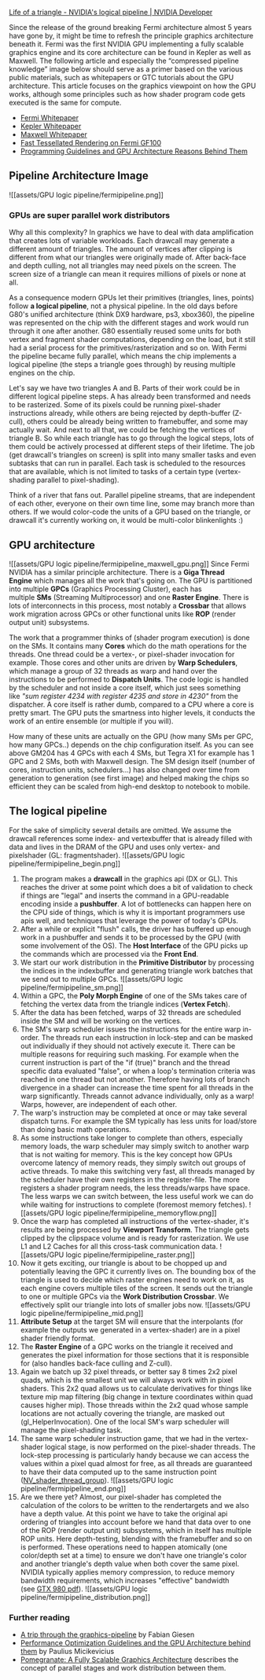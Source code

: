 [Life of a triangle - NVIDIA's logical pipeline | NVIDIA Developer](https://developer.nvidia.com/content/life-triangle-nvidias-logical-pipeline)

Since the release of the ground breaking Fermi architecture almost 5 years have gone by, it might be time to refresh the principle graphics architecture beneath it. Fermi was the first NVIDIA GPU implementing a fully scalable graphics engine and its core architecture can be found in Kepler as well as Maxwell. The following article and especially the “compressed pipeline knowledge” image below should serve as a primer based on the various public materials, such as whitepapers or GTC tutorials about the GPU architecture. This article focuses on the graphics viewpoint on how the GPU works, although some principles such as how shader program code gets executed is the same for compute.

- [Fermi Whitepaper](http://www.hardwarebg.com/b4k/files/nvidia_gf100_whitepaper.pdf)
- [Kepler Whitepaper](http://www.nvidia.com/content/PDF/kepler/NVIDIA-Kepler-GK110-Architecture-Whitepaper.pdf)
- [Maxwell Whitepaper](http://international.download.nvidia.com/geforce-com/international/pdfs/GeForce_GTX_980_Whitepaper_FINAL.PDF)
- [Fast Tessellated Rendering on Fermi GF100](http://www.highperformancegraphics.org/previous/www_2010/media/Hot3D/HPG2010_Hot3D_NVIDIA.pdf)
- [Programming Guidelines and GPU Architecture Reasons Behind Them](http://on-demand.gputechconf.com/gtc/2013/presentations/S3466-Programming-Guidelines-GPU-Architecture.pdf)
## Pipeline Architecture Image

![[assets/GPU logic pipeline/fermipipeline.png]]
### GPUs are super parallel work distributors

Why all this complexity? In graphics we have to deal with data amplification that creates lots of variable workloads. Each drawcall may generate a different amount of triangles. The amount of vertices after clipping is different from what our triangles were originally made of. After back-face and depth culling, not all triangles may need pixels on the screen. The screen size of a triangle can mean it requires millions of pixels or none at all.

As a consequence modern GPUs let their primitives (triangles, lines, points) follow **a logical pipeline**, not a physical pipeline. In the old days before G80's unified architecture (think DX9 hardware, ps3, xbox360), the pipeline was represented on the chip with the different stages and work would run through it one after another. G80 essentially reused some units for both vertex and fragment shader computations, depending on the load, but it still had a serial process for the primitives/rasterization and so on. With Fermi the pipeline became fully parallel, which means the chip implements a logical pipeline (the steps a triangle goes through) by reusing multiple engines on the chip.

Let's say we have two triangles A and B. Parts of their work could be in different logical pipeline steps. A has already been transformed and needs to be rasterized. Some of its pixels could be running pixel-shader instructions already, while others are being rejected by depth-buffer (Z-cull), others could be already being written to framebuffer, and some may actually wait. And next to all that, we could be fetching the vertices of triangle B. So while each triangle has to go through the logical steps, lots of them could be actively processed at different steps of their lifetime. The job (get drawcall's triangles on screen) is split into many smaller tasks and even subtasks that can run in parallel. Each task is scheduled to the resources that are available, which is not limited to tasks of a certain type (vertex-shading parallel to pixel-shading).

Think of a river that fans out. Parallel pipeline streams, that are independent of each other, everyone on their own time line, some may branch more than others. If we would color-code the units of a GPU based on the triangle, or drawcall it's currently working on, it would be multi-color blinkenlights :)
## GPU architecture
![[assets/GPU logic pipeline/fermipipeline_maxwell_gpu.png]]
Since Fermi NVIDIA has a similar principle architecture. There is a **Giga Thread Engine** which manages all the work that's going on. The GPU is partitioned into multiple **GPCs** (Graphics Processing Cluster), each has multiple **SMs** (Streaming Multiprocessor) and one **Raster Engine**. There is lots of interconnects in this process, most notably a **Crossbar** that allows work migration across GPCs or other functional units like **ROP** (render output unit) subsystems.

The work that a programmer thinks of (shader program execution) is done on the SMs. It contains many **Cores** which do the math operations for the threads. One thread could be a vertex-, or pixel-shader invocation for example. Those cores and other units are driven by **Warp Schedulers**, which manage a group of 32 threads as warp and hand over the instructions to be performed to **Dispatch Units**. The code logic is handled by the scheduler and not inside a core itself, which just sees something like _"sum register 4234 with register 4235 and store in 4230"_ from the dispatcher. A core itself is rather dumb, compared to a CPU where a core is pretty smart. The GPU puts the smartness into higher levels, it conducts the work of an entire ensemble (or multiple if you will).

How many of these units are actually on the GPU (how many SMs per GPC, how many GPCs..) depends on the chip configuration itself. As you can see above GM204 has 4 GPCs with each 4 SMs, but Tegra X1 for example has 1 GPC and 2 SMs, both with Maxwell design. The SM design itself (number of cores, instruction units, schedulers...) has also changed over time from generation to generation (see first image) and helped making the chips so efficient they can be scaled from high-end desktop to notebook to mobile.

## The logical pipeline
For the sake of simplicity several details are omitted. We assume the drawcall references some index- and vertexbuffer that is already filled with data and lives in the DRAM of the GPU and uses only vertex- and pixelshader (GL: fragmentshader).
![[assets/GPU logic pipeline/fermipipeline_begin.png]]

1. The program makes a **drawcall** in the graphics api (DX or GL). This reaches the driver at some point which does a bit of validation to check if things are "legal" and inserts the command in a GPU-readable encoding inside a **pushbuffer**. A lot of bottlenecks can happen here on the CPU side of things, which is why it is important programmers use apis well, and techniques that leverage the power of today's GPUs.
2. After a while or explicit "flush" calls, the driver has buffered up enough work in a pushbuffer and sends it to be processed by the GPU (with some involvement of the OS). The **Host Interface** of the GPU picks up the commands which are processed via the **Front End**.
3. We start our work distribution in the **Primitive Distributor** by processing the indices in the indexbuffer and generating triangle work batches that we send out to multiple GPCs.
 ![[assets/GPU logic pipeline/fermipipeline_sm.png]]
 4. Within a GPC, the **Poly Morph Engine** of one of the SMs takes care of fetching the vertex data from the triangle indices (**Vertex Fetch**).
 5. After the data has been fetched, warps of 32 threads are scheduled inside the SM and will be working on the vertices.
 6. The SM's warp scheduler issues the instructions for the entire warp in-order. The threads run each instruction in lock-step and can be masked out individually if they should not actively execute it. There can be multiple reasons for requiring such masking. For example when the current instruction is part of the "if (true)" branch and the thread specific data evaluated "false", or when a loop's termination criteria was reached in one thread but not another. Therefore having lots of branch divergence in a shader can increase the time spent for all threads in the warp significantly. Threads cannot advance individually, only as a warp! Warps, however, are independent of each other.
 7. The warp's instruction may be completed at once or may take several dispatch turns. For example the SM typically has less units for load/store than doing basic math operations.
 8. As some instructions take longer to complete than others, especially memory loads, the warp scheduler may simply switch to another warp that is not waiting for memory. This is the key concept how GPUs overcome latency of memory reads, they simply switch out groups of active threads. To make this switching very fast, all threads managed by the scheduler have their own registers in the register-file. The more registers a shader program needs, the less threads/warps have space. The less warps we can switch between, the less useful work we can do while waiting for instructions to complete (foremost memory fetches).
![[assets/GPU logic pipeline/fermipipeline_memoryflow.png]]
 9. Once the warp has completed all instructions of the vertex-shader, it's results are being processed by **Viewport Transform**. The triangle gets clipped by the clipspace volume and is ready for rasterization. We use L1 and L2 Caches for all this cross-task communication data.
![[assets/GPU logic pipeline/fermipipeline_raster.png]]
 10. Now it gets exciting, our triangle is about to be chopped up and potentially leaving the GPC it currently lives on. The bounding box of the triangle is used to decide which raster engines need to work on it, as each engine covers multiple tiles of the screen. It sends out the triangle to one or multiple GPCs via the **Work Distribution Crossbar**. We effectively split our triangle into lots of smaller jobs now.
![[assets/GPU logic pipeline/fermipipeline_mid.png]]
 11. **Attribute Setup** at the target SM will ensure that the interpolants (for example the outputs we generated in a vertex-shader) are in a pixel shader friendly format.
 12. The **Raster Engine** of a GPC works on the triangle it received and generates the pixel information for those sections that it is responsible for (also handles back-face culling and Z-cull).
 13. Again we batch up 32 pixel threads, or better say 8 times 2x2 pixel quads, which is the smallest unit we will always work with in pixel shaders. This 2x2 quad allows us to calculate derivatives for things like texture mip map filtering (big change in texture coordinates within quad causes higher mip). Those threads within the 2x2 quad whose sample locations are not actually covering the triangle, are masked out (gl_HelperInvocation). One of the local SM's warp scheduler will manage the pixel-shading task.
 14. The same warp scheduler instruction game, that we had in the vertex-shader logical stage, is now performed on the pixel-shader threads. The lock-step processing is particularly handy because we can access the values within a pixel quad almost for free, as all threads are guaranteed to have their data computed up to the same instruction point ([NV_shader_thread_group](https://www.opengl.org/registry/specs/NV/shader_thread_group.txt)).
![[assets/GPU logic pipeline/fermipipeline_end.png]]
 15. Are we there yet? Almost, our pixel-shader has completed the calculation of the colors to be written to the rendertargets and we also have a depth value. At this point we have to take the original api ordering of triangles into account before we hand that data over to one of the ROP (render output unit) subsystems, which in itself has multiple ROP units. Here depth-testing, blending with the framebuffer and so on is performed. These operations need to happen atomically (one color/depth set at a time) to ensure we don't have one triangle's color and another triangle's depth value when both cover the same pixel. NVIDIA typically applies memory compression, to reduce memory bandwidth requirements, which increases "effective" bandwidth (see [GTX 980 pdf](http://international.download.nvidia.com/geforce-com/international/pdfs/GeForce_GTX_980_Whitepaper_FINAL.PDF)).
![[assets/GPU logic pipeline/fermipipeline_distribution.png]]
### Further reading

- [A trip through the graphics-pipeline](https://fgiesen.wordpress.com/2011/07/09/a-trip-through-the-graphics-pipeline-2011-index/) by Fabian Giesen
- [Performance Optimization Guidelines and the GPU Architecture behind them](http://on-demand.gputechconf.com/gtc/2013/video/S3466-Performance-Optimization-Guidelines-GPU-Architecture-Details.mp4) by Paulius Micikevicius
- [Pomegranate: A Fully Scalable Graphics Architecture](http://graphics.stanford.edu/papers/pomegranate/) describes the concept of parallel stages and work distribution between them.